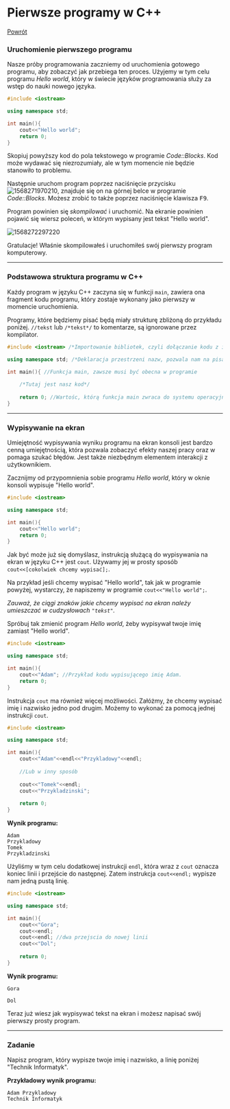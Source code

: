 # Pierwsze programy w C++

[Powrót](http://skrypt-TI.github.io/)

### Uruchomienie pierwszego programu

Nasze próby programowania zaczniemy od uruchomienia gotowego programu, aby zobaczyć jak przebiega ten proces. Użyjemy w tym celu programu *Hello world*, który w świecie języków programowania służy 
za wstęp do nauki nowego języka.

```c++
#include <iostream>

using namespace std;

int main(){
    cout<<"Hello world";
    return 0;
}
```

Skopiuj powyższy kod do pola tekstowego w programie *Code::Blocks*. 
Kod może wydawać się niezrozumiały, ale w tym momencie nie będzie stanowiło to problemu.

Następnie uruchom program poprzez naciśnięcie przycisku ![1568271970210](https://skrypt-ti.github.io/img/codeblocks-build-and-compile-btn.png), znajduje się on na górnej belce w programie *Code::Blocks*. Możesz zrobić to także poprzez naciśnięcie klawisza <kbd>F9</kbd>.

Program powinien się *skompilować* i uruchomić. Na ekranie powinien pojawić się wiersz poleceń, w którym wypisany jest tekst "Hello world".

![1568272297220](https://skrypt-ti.github.io/img/codeblocks-cmd-hello-world.png)

Gratulacje! Właśnie skompilowałeś i uruchomiłeś swój pierwszy program komputerowy.

---

### Podstawowa struktura programu w C++

Każdy program w języku C++ zaczyna się w funkcji `main`, zawiera ona fragment kodu programu, który zostaje wykonany jako pierwszy w momencie uruchomienia. 

Programy, które będziemy pisać będą miały strukturę zbliżoną do przykładu poniżej.
`//tekst` lub `/*tekst*/` to komentarze, są ignorowane przez kompilator.

```c++
#include <iostream> /*Importowanie bibliotek, czyli dołączanie kodu z innych plików*/

using namespace std; /*Deklaracja przestrzeni nazw, pozwala nam na pisanie cout zamiast std::cout */

int main(){	//Funkcja main, zawsze musi być obecna w programie
	
    /*Tutaj jest nasz kod*/
    
    return 0; //Wartośc, którą funkcja main zwraca do systemu operacyjnego, 0 oznacza brak błędów.
}
```

---

### Wypisywanie na ekran

Umiejętność wypisywania wyniku programu na ekran konsoli jest bardzo cenną umiejętnością, która pozwala zobaczyć efekty naszej pracy oraz w pomaga szukać błędów. Jest także niezbędnym elementem interakcji z użytkownikiem.

Zacznijmy od przypomnienia sobie programu *Hello world*, który w oknie konsoli wypisuje "Hello world".

```c++
#include <iostream>

using namespace std;

int main(){
    cout<<"Hello world";
    return 0;
}
```

Jak być może już się domyślasz, instrukcją służącą do wypisywania na ekran w języku C++ jest `cout`. Używamy jej w prosty sposób `cout<<[cokolwiek chcemy wypisać];`. 

Na przykład jeśli chcemy wypisać "Hello world", tak jak w programie powyżej, wystarczy, że napiszemy w programie `cout<<"Hello world";`.

 *Zauważ, że ciągi znaków jakie chcemy wypisać na ekran należy umieszczać w cudzysłowach `"tekst"`.*

Spróbuj tak zmienić program *Hello world*, żeby wypisywał twoje imię zamiast "Hello world".

```c++
#include <iostream>

using namespace std;

int main(){
    cout<<"Adam"; //Przykład kodu wypisującego imię Adam.
    return 0;
}
```

Instrukcja `cout` ma również więcej możliwości. Załóżmy, że chcemy wypisać imię i nazwisko jedno pod drugim. Możemy to wykonać za pomocą jednej instrukcji `cout`.

```c++
#include <iostream>

using namespace std;

int main(){
    cout<<"Adam"<<endl<<"Przykladowy"<<endl;
    
    //Lub w inny sposób
    
    cout<<"Tomek"<<endl;
    cout<<"Przykladzinski";
    
    return 0;
}
```

**Wynik programu:**

```
Adam
Przykladowy
Tomek
Przykladzinski
```

Użyliśmy w tym celu dodatkowej instrukcji `endl`, która wraz z `cout` oznacza koniec linii i przejście do następnej. Zatem instrukcja `cout<<endl;` wypisze nam jedną pustą linię.

```c++
#include <iostream>

using namespace std;

int main(){
    cout<<"Gora";
    cout<<endl;
    cout<<endl;	//dwa przejscia do nowej linii
    cout<<"Dol";
    
    return 0;
}
```

**Wynik programu:**

```
Gora

Dol
```

Teraz już wiesz jak wypisywać tekst na ekran i możesz napisać swój pierwszy prosty program.

---

### Zadanie

Napisz program, który wypisze twoje imię i nazwisko, a linię poniżej "Technik Informatyk".

**Przykładowy wynik programu:**

```
Adam Przykladowy
Technik Informatyk
```

### 

